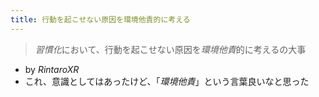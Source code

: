 ```yaml
---
title: 行動を起こせない原因を環境他責的に考える
---
```



 > 
 > *習慣化*において、行動を起こせない原因を*環境他責*的に考えるの大事

* by *RintaroXR*
* これ、意識としてはあったけど、「*環境他責*」という言葉良いなと思った
